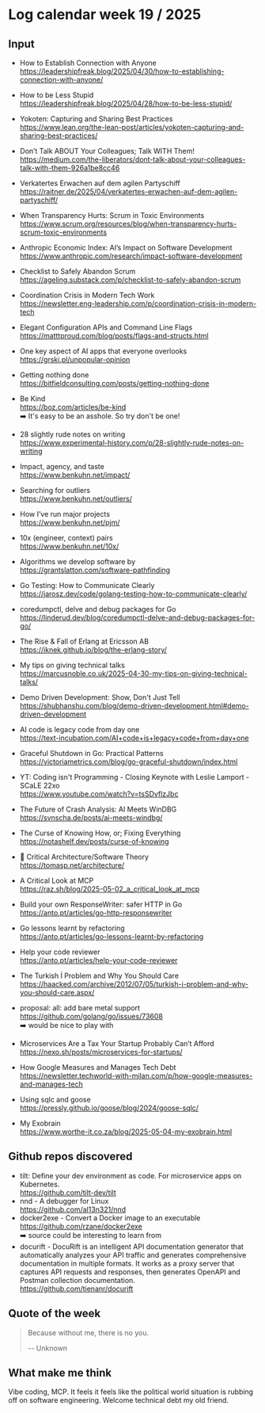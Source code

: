 # Log calendar week 19 / 2025


## Input

- How to Establish Connection with Anyone<br>https://leadershipfreak.blog/2025/04/30/how-to-establishing-connection-with-anyone/
- How to be Less Stupid<br>https://leadershipfreak.blog/2025/04/28/how-to-be-less-stupid/
- Yokoten: Capturing and Sharing Best Practices<br>https://www.lean.org/the-lean-post/articles/yokoten-capturing-and-sharing-best-practices/
- Don’t Talk ABOUT Your Colleagues; Talk WITH Them!<br>https://medium.com/the-liberators/dont-talk-about-your-colleagues-talk-with-them-926a1be8cc46

- Verkatertes Erwachen auf dem agilen Partyschiff<br>https://raitner.de/2025/04/verkatertes-erwachen-auf-dem-agilen-partyschiff/
- When Transparency Hurts: Scrum in Toxic Environments<br>https://www.scrum.org/resources/blog/when-transparency-hurts-scrum-toxic-environments
- Anthropic Economic Index: AI’s Impact on Software Development<br>https://www.anthropic.com/research/impact-software-development
- Checklist to Safely Abandon Scrum<br>https://ageling.substack.com/p/checklist-to-safely-abandon-scrum
- Coordination Crisis in Modern Tech Work<br>https://newsletter.eng-leadership.com/p/coordination-crisis-in-modern-tech


- Elegant Configuration APIs and Command Line Flags<br>https://matttproud.com/blog/posts/flags-and-structs.html
- One key aspect of AI apps that everyone overlooks<br>https://grski.pl/unpopular-opinion
- Getting nothing done<br>https://bitfieldconsulting.com/posts/getting-nothing-done
- Be Kind<br>https://boz.com/articles/be-kind<br>:arrow_right: It's easy to be an asshole. So try don't be one!


- 28 slightly rude notes on writing<br>https://www.experimental-history.com/p/28-slightly-rude-notes-on-writing
- Impact, agency, and taste<br>https://www.benkuhn.net/impact/
- Searching for outliers<br>https://www.benkuhn.net/outliers/
- How I’ve run major projects<br>https://www.benkuhn.net/pjm/
- 10x (engineer, context) pairs<br>https://www.benkuhn.net/10x/
- Algorithms we develop software by<br>https://grantslatton.com/software-pathfinding
- Go Testing: How to Communicate Clearly<br>https://jarosz.dev/code/golang-testing-how-to-communicate-clearly/
- coredumpctl, delve and debug packages for Go<br>https://linderud.dev/blog/coredumpctl-delve-and-debug-packages-for-go/
- The Rise & Fall of Erlang at Ericsson AB<br>https://iknek.github.io/blog/the-erlang-story/
- My tips on giving technical talks<br>https://marcusnoble.co.uk/2025-04-30-my-tips-on-giving-technical-talks/
- Demo Driven Development: Show, Don't Just Tell<br>https://shubhanshu.com/blog/demo-driven-development.html#demo-driven-development
- AI code is legacy code from day one<br>https://text-incubation.com/AI+code+is+legacy+code+from+day+one
- Graceful Shutdown in Go: Practical Patterns<br>https://victoriametrics.com/blog/go-graceful-shutdown/index.html

- YT: Coding isn't Programming - Closing Keynote with Leslie Lamport - SCaLE 22xo<br>https://www.youtube.com/watch?v=tsSDvflzJbc
- The Future of Crash Analysis: AI Meets WinDBG<br>https://svnscha.de/posts/ai-meets-windbg/


- The Curse of Knowing How, or; Fixing Everything<br>https://notashelf.dev/posts/curse-of-knowing
- :memo: Critical Architecture/Software Theory<br>https://tomasp.net/architecture/
- A Critical Look at MCP<br>https://raz.sh/blog/2025-05-02_a_critical_look_at_mcp
- Build your own ResponseWriter: safer HTTP in Go<br>https://anto.pt/articles/go-http-responsewriter
- Go lessons learnt by refactoring<br>https://anto.pt/articles/go-lessons-learnt-by-refactoring
- Help your code reviewer<br>https://anto.pt/articles/help-your-code-reviewer
- The Turkish İ Problem and Why You Should Care<br>https://haacked.com/archive/2012/07/05/turkish-i-problem-and-why-you-should-care.aspx/

- proposal: all: add bare metal support<br>https://github.com/golang/go/issues/73608<br>:arrow_right: would be nice to play with 

- Microservices Are a Tax Your Startup Probably Can’t Afford<br>https://nexo.sh/posts/microservices-for-startups/
- How Google Measures and Manages Tech Debt<br>https://newsletter.techworld-with-milan.com/p/how-google-measures-and-manages-tech

- Using sqlc and goose<br>https://pressly.github.io/goose/blog/2024/goose-sqlc/
- My Exobrain<br>https://www.worthe-it.co.za/blog/2025-05-04-my-exobrain.html

## Github repos discovered
- tilt: Define your dev environment as code. For microservice apps on Kubernetes.<br>https://github.com/tilt-dev/tilt
- nnd - A debugger for Linux<br>https://github.com/al13n321/nnd
- docker2exe - Convert a Docker image to an executable<br>https://github.com/rzane/docker2exe<br>:arrow_right: source could be interesting to learn from
- docurift - DocuRift is an intelligent API documentation generator that automatically analyzes your API traffic and generates comprehensive documentation in multiple formats. It works as a proxy server that captures API requests and responses, then generates OpenAPI and Postman collection documentation.<br>https://github.com/tienanr/docurift


## Quote of the week
> Because without me, there is no you.
>
> -- Unknown

## What make me think
Vibe coding, MCP. It feels 
it feels like the political world situation is rubbing off on software engineering.
Welcome technical debt my old friend.

